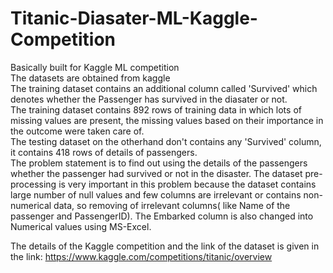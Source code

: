 # Titanic-Diasater-ML-Kaggle-Competition
Basically built for Kaggle ML competition           
The datasets are obtained from kaggle               
The training dataset contains an additional column called 'Survived' which denotes whether the Passenger has survived in the diasater or not.         
The training dataset contains 892 rows of training data in which lots of missing values are present, the missing values based on their importance in the outcome were taken care of.      
The testing dataset on the otherhand don't contains any 'Survived' column, it contains 418 rows of details of passengers.                 
The problem statement is to find out using the details of the passengers whether the passenger had survived or not in the disaster. 
The dataset pre-processing is very important in this problem because the dataset contains large number of null values and few columns are irrelevant or contains non-numerical data, so removing of irrelevant columns( like Name of the passenger and PassengerID). The Embarked column is also changed into Numerical values using MS-Excel. 

The details of the Kaggle competition and the link of the dataset is given in the link: https://www.kaggle.com/competitions/titanic/overview          


